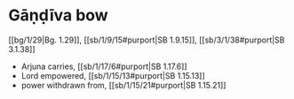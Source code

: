 # Gāṇḍīva bow

[[bg/1/29|Bg. 1.29]], [[sb/1/9/15#purport|SB 1.9.15]], [[sb/3/1/38#purport|SB 3.1.38]]

* Arjuna carries, [[sb/1/17/6#purport|SB 1.17.6]]
* Lord empowered, [[sb/1/15/13#purport|SB 1.15.13]]
* power withdrawn from, [[sb/1/15/21#purport|SB 1.15.21]]
